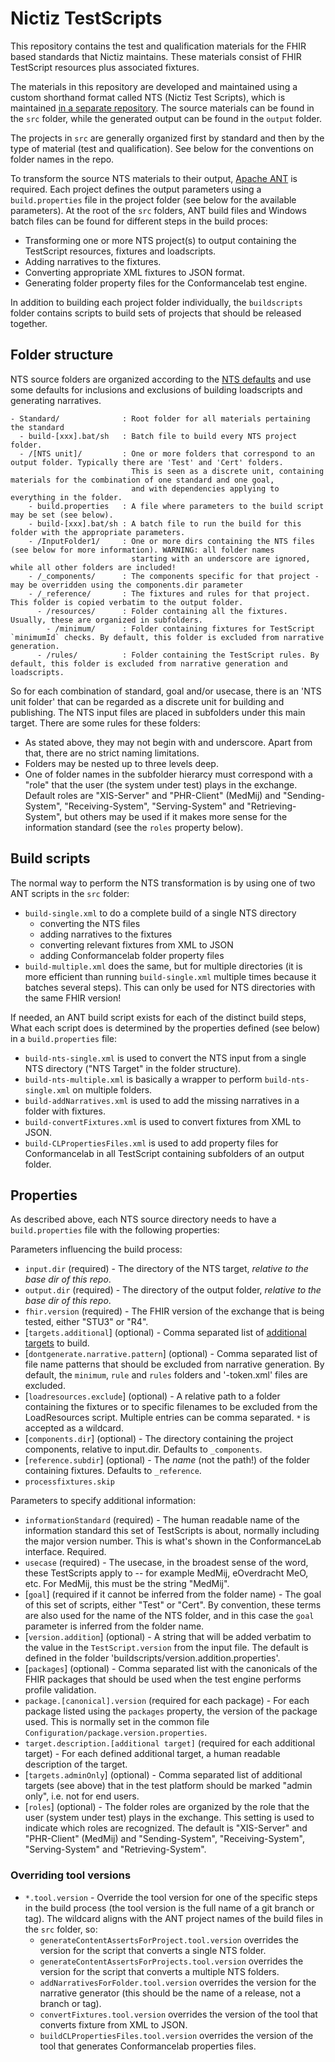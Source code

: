 # Nictiz TestScripts

This repository contains the test and qualification materials for the FHIR based standards that Nictiz maintains. These materials consist of FHIR TestScript resources plus associated fixtures.

The materials in this repository are developed and maintained using a custom shorthand format called NTS (Nictiz Test Scripts), which is maintained [in a separate repository](https://github.com/Nictiz/Nictiz-tooling-testscripts/tree/main/generate). The source materials can be found in the `src` folder, while the generated output can be found in the `output` folder.

The projects in `src` are generally organized first by standard and then by the type of material (test and qualification). See below for the conventions on folder names in the repo.

To transform the source NTS materials to their output, [Apache ANT](https://ant.apache.org/) is required. Each project defines the output parameters using a `build.properties` file in the project folder (see below for the available parameters). At the root of the `src` folders, ANT build files and Windows batch files can be found for different steps in the build proces:

* Transforming one or more NTS project(s) to output containing the TestScript resources, fixtures and loadscripts.
* Adding narratives to the fixtures.
* Converting appropriate XML fixtures to JSON format.
* Generating folder property files for the Conformancelab test engine.

In addition to building each project folder individually, the `buildscripts` folder contains scripts to build sets of projects that should be released together. 

## Folder structure

NTS source folders are organized according to the [NTS defaults](https://github.com/Nictiz/Nictiz-tooling-testscripts/tree/main/generate#folder-structure) and use some defaults for inclusions and exclusions of building loadscripts and generating narratives.

```
- Standard/              : Root folder for all materials pertaining the standard
  - build-[xxx].bat/sh   : Batch file to build every NTS project folder.
  - /[NTS unit]/         : One or more folders that correspond to an output folder. Typically there are 'Test' and 'Cert' folders.
                           This is seen as a discrete unit, containing materials for the combination of one standard and one goal,
                           and with dependencies applying to everything in the folder.
    - build.properties   : A file where parameters to the build script may be set (see below).
    - build-[xxx].bat/sh : A batch file to run the build for this folder with the appropriate parameters.
    - /InputFolder1/     : One or more dirs containing the NTS files (see below for more information). WARNING: all folder names
                           starting with an underscore are ignored, while all other folders are included!
    - /_components/      : The components specific for that project - may be overridden using the components.dir parameter
    - /_reference/       : The fixtures and rules for that project. This folder is copied verbatim to the output folder.
      - /resources/      : Folder containing all the fixtures. Usually, these are organized in subfolders.
        - /minimum/      : Folder containing fixtures for TestScript `minimumId` checks. By default, this folder is excluded from narrative generation.
      - /rules/          : Folder containing the TestScript rules. By default, this folder is excluded from narrative generation and loadscripts.
```

So for each combination of standard, goal and/or usecase, there is an 'NTS unit folder' that can be regarded as a discrete unit for building and publishing. The NTS input files are placed in subfolders under this main target. There are some rules for these folders:

* As stated above, they may not begin with and underscore. Apart from that, there are no strict naming limitations.
* Folders may be nested up to three levels deep.
* One of folder names in the subfolder hierarcy must correspond with a "role" that the user (the system under test) plays in the exchange. Default roles are "XIS-Server" and "PHR-Client" (MedMij) and "Sending-System", "Receiving-System", "Serving-System" and "Retrieving-System", but others may be used if it makes more sense for the information standard (see the `roles` property below).

## Build scripts

The normal way to perform the NTS transformation is by using one of two ANT scripts in the `src` folder:
* `build-single.xml` to do a complete build of a single NTS directory
  * converting the NTS files
  * adding narratives to the fixtures
  * converting relevant fixtures from XML to JSON
  * adding Conformancelab folder property files
* `build-multiple.xml` does the same, but for multiple directories (it is more efficient than running `build-single.xml` multiple times because it batches several steps). This can only be used for NTS directories with the same FHIR version!

If needed, an ANT build script exists for each of the distinct build steps, What each script does is determined by the properties defined (see below) in a `build.properties` file:

* `build-nts-single.xml` is used to convert the NTS input from a single NTS directory ("NTS Target" in the folder structure).
* `build-nts-multiple.xml` is basically a wrapper to perform `build-nts-single.xml` on multiple folders.
* `build-addNarratives.xml` is used to add the missing narratives in a folder with fixtures.
* `build-convertFixtures.xml` is used to convert fixtures from XML to JSON.
* `build-CLPropertiesFiles.xml` is used to add property files for Conformancelab in all TestScript containing subfolders of an output folder.

## Properties
As described above, each NTS source directory needs to have a `build.properties` file with the following properties:

Parameters influencing the build process:

* `input.dir` (required) - The directory of the NTS target, _relative to the base dir of this repo_.
* `output.dir` (required) - The directory of the output folder, _relative to the base dir of this repo_.
* `fhir.version` (required) - The FHIR version of the exchange that is being tested, either "STU3" or "R4".
* [`targets.additional`] (optional) - Comma separated list of [additional targets](https://github.com/Nictiz/Nictiz-tooling-testscripts/tree/main/generate#building-different-variants) to build.
* [`dontgenerate.narrative.pattern`] (optional) - Comma separated list of file name patterns that should be excluded from narrative generation. By default, the `minimum`, `rule` and `rules` folders and '-token.xml' files are excluded.
* [`loadresources.exclude`] (optional) - A relative path to a folder containing the fixtures or to specific filenames to be excluded from the LoadResources script. Multiple entries can be comma separated. `*` is accepted as a wildcard.
* [`components.dir`] (optional) - The directory containing the project components, relative to input.dir. Defaults to `_components`.
* [`reference.subdir`] (optional) - The _name_ (not the path!) of the folder containing fixtures. Defaults to `_reference`.
* `processfixtures.skip`

Parameters to specify additional information:
* `informationStandard` (required) - The human readable name of the information standard this set of TestScripts is about, normally including the major version number. This is what's shown in the ConformanceLab interface. Required.
* `usecase` (required) - The usecase, in the broadest sense of the word, these TestScripts apply to -- for example MedMij, eOverdracht MeO, etc. For MedMij, this must be the string "MedMij".
* [`goal`] (required if it cannot be inferred from the folder name) - The goal of this set of scripts, either "Test" or "Cert". By convention, these terms are also used for the name of the NTS folder, and in this case the `goal` parameter is inferred from the folder name.
* [`version.addition`] (optional) - A string that will be added verbatim to the value in the `TestScript.version` from the input file. The default is defined in the folder 'buildscripts/version.addition.properties'.
* [`packages`] (optional) - Comma separated list with the canonicals of the FHIR packages that should be used when the test engine performs profile validation.
* `package.[canonical].version` (required for each package) - For each package listed using the `packages` property, the version of the package used. This is normally set in the common file `Configuration/package.version.properties`.
* `target.description.[additional target]` (required for each additional target) - For each defined additional target, a human readable description of the target.
* [`targets.adminOnly`] (optional) - Comma separated list of additional targets (see above) that in the test platform should be marked "admin only", i.e. not for end users.
* [`roles`] (optional) - The folder roles are organized by the role that the user (system under test) plays in the exchange. This setting is used to indicate which roles are recognized. The default is "XIS-Server" and "PHR-Client" (MedMij) and "Sending-System", "Receiving-System", "Serving-System" and "Retrieving-System".

### Overriding tool versions
* `*.tool.version` - Override the tool version for one of the specific steps in the build process (the tool version is the full name of a git branch or tag). The wildcard aligns with the ANT project names of the build files in the `src` folder, so:
  * `generateContentAssertsForProject.tool.version` overrides the version for the script that converts a single NTS folder.
  * `generateContentAssertsForProjects.tool.version` overrides the version for the script that converts a multiple NTS folders.
  * `addNarrativesForFolder.tool.version` overrides the version for the narrative generator (this should be the name of a release, not a branch or tag).
  * `convertFixtures.tool.version` overrides the version of the tool that converts fixture from XML to JSON.
  * `buildCLPropertiesFiles.tool.version` overrides the version of the tool that generates Conformancelab properties files.